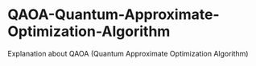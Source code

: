 # QAOA-Quantum-Approximate-Optimization-Algorithm
Explanation about QAOA (Quantum Approximate Optimization Algorithm)
